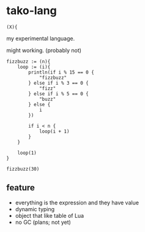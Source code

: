 tako-lang
=========

	(X){


my experimental language.

might working. (probably not)

``` text
fizzbuzz := (n){
	loop := (i){
		println(if i % 15 == 0 {
			"fizzbuzz"
		} else if i % 3 == 0 {
			"fizz"
		} else if i % 5 == 0 {
			"buzz"
		} else {
			i
		})

		if i < n {
			loop(i + 1)
		}
	}
	
	loop(1)
}

fizzbuzz(30)
```

## feature
- everything is the expression and they have value
- dynamic typing
- object that like table of Lua
- no GC (plans; not yet)
